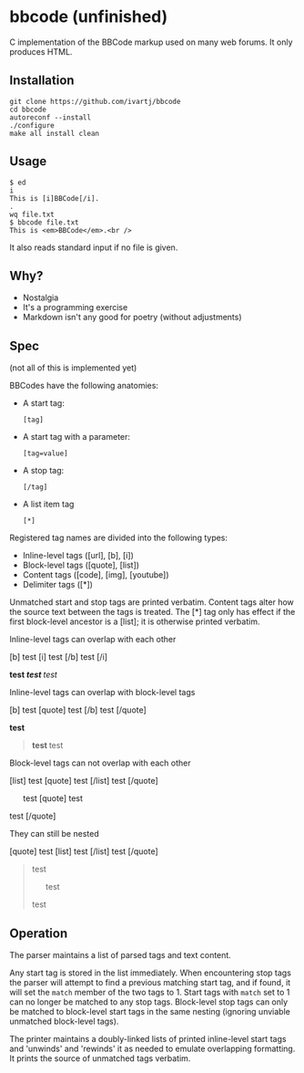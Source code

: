 bbcode (unfinished)
======

C implementation of the BBCode markup used on many web forums. It only produces HTML.

Installation
------------

    git clone https://github.com/ivartj/bbcode
    cd bbcode
    autoreconf --install
    ./configure
    make all install clean

Usage
-----

    $ ed
    i
    This is [i]BBCode[/i].
    .
    wq file.txt
    $ bbcode file.txt
    This is <em>BBCode</em>.<br />

It also reads standard input if no file is given.

Why?
----

 * Nostalgia
 * It's a programming exercise
 * Markdown isn't any good for poetry (without adjustments)

Spec
----

(not all of this is implemented yet)

BBCodes have the following anatomies:

 * A start tag:
   
       [tag]

 * A start tag with a parameter:
   
       [tag=value]

 * A stop tag:
   
       [/tag]

 * A list item tag
   
       [*]

Registered tag names are divided into the following types:

 * Inline-level tags ([url], [b], [i])
 * Block-level tags ([quote], [list])
 * Content tags ([code], [img], [youtube])
 * Delimiter tags ([*])

Unmatched start and stop tags are printed verbatim.
Content tags alter how the source text between the tags is treated.
The [*] tag only has effect if the first block-level ancestor is a [list]; it is otherwise printed verbatim.

Inline-level tags can overlap with each other

   [b] test [i] test [/b] test [/i]

   <b> test <i> test </i></b><i> test </i>

Inline-level tags can overlap with block-level tags

   [b] test [quote] test [/b] test [/quote]

   <b> test </b><blockquote><b> test </b> test </blockquote>

Block-level tags can not overlap with each other

   [list] test [quote] test [/list] test [/quote]

   <ul> test [quote] test </ul> test [/quote]

They can still be nested

   [quote] test [list] test [/list] test [/quote]

   <blockquote> test <ul> test </ul> test </blockquote>


Operation
---------

The parser maintains a list of parsed tags and text content.

Any start tag is stored in the list immediately. When encountering stop tags the parser will attempt to find a previous matching start tag, and if found, it will set the `match` member of the two tags to 1. Start tags with `match` set to 1 can no longer be matched to any stop tags. Block-level stop tags can only be matched to block-level start tags in the same nesting (ignoring unviable unmatched block-level tags).

The printer maintains a doubly-linked lists of printed inline-level start tags and 'unwinds' and 'rewinds' it as needed to emulate overlapping formatting. It prints the source of unmatched tags verbatim.